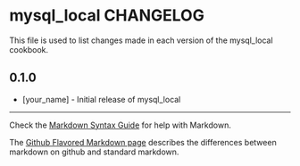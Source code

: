 mysql_local CHANGELOG
=====================

This file is used to list changes made in each version of the mysql_local cookbook.

0.1.0
-----
- [your_name] - Initial release of mysql_local

- - -
Check the [Markdown Syntax Guide](http://daringfireball.net/projects/markdown/syntax) for help with Markdown.

The [Github Flavored Markdown page](http://github.github.com/github-flavored-markdown/) describes the differences between markdown on github and standard markdown.
